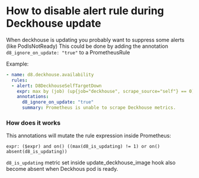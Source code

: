 # How to disable alert rule during Deckhouse update

When deckhouse is updating you probably want to suppress some alerts (like PodIsNotReady)
This could be done by adding the annotation `d8_ignore_on_update: "true"` to a PrometheusRule

Example:
```yaml
- name: d8.deckhouse.availability
  rules:
  - alert: D8DeckhouseSelfTargetDown
    expr: max by (job) (up{job="deckhouse", scrape_source="self"} == 0)
    annotations:
      d8_ignore_on_update: "true"
      summary: Prometheus is unable to scrape Deckhouse metrics.
```

### How does it works

This annotations will mutate the rule expression inside Prometheus:
```
expr: ($expr) and on() ((max(d8_is_updating) != 1) or on() absent(d8_is_updating))
```
`d8_is_updating` metric set inside update_deckhouse_image hook also become absent when Deckhous pod is ready.
